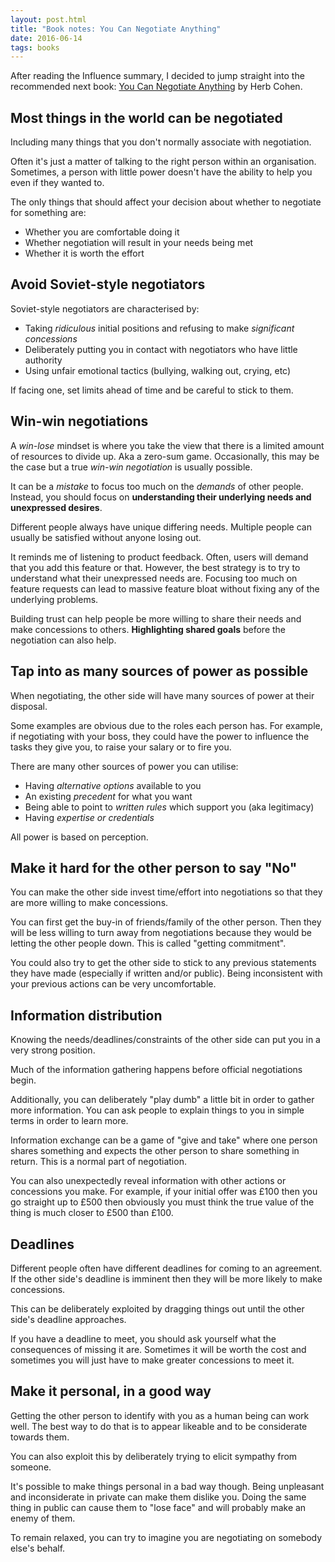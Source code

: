 ```yaml
---
layout: post.html
title: "Book notes: You Can Negotiate Anything"
date: 2016-06-14
tags: books
---
```


After reading the Influence summary, I decided to jump straight into the recommended next book: [You Can Negotiate Anything](https://app.blinkist.com/blinks/you-can-negotiate-anything-en) by Herb Cohen.

<!--more-->

## Most things in the world can be negotiated

Including many things that you don't normally associate with negotiation. 

Often it's just a matter of talking to the right person within an organisation. Sometimes, a person with little power doesn't have the ability to help you even if they wanted to.

The only things that should affect your decision about whether to negotiate for something are:

- Whether you are comfortable doing it
- Whether negotiation will result in your needs being met
- Whether it is worth the effort

## Avoid Soviet-style negotiators

Soviet-style negotiators are characterised by:

- Taking *ridiculous* initial positions and refusing to make *significant concessions*
- Deliberately putting you in contact with negotiators who have little authority
- Using unfair emotional tactics (bullying, walking out, crying, etc)

If facing one, set limits ahead of time and be careful to stick to them.

## Win-win negotiations

A *win-lose* mindset is where you take the view that there is a limited amount of resources to divide up. Aka a zero-sum game. Occasionally, this may be the case but a true *win-win negotiation* is usually possible. 

It can be a *mistake* to focus too much on the *demands* of other people. Instead, you should focus on **understanding their underlying needs and unexpressed desires**. 

Different people always have unique differing needs. Multiple people can usually be satisfied without anyone losing out.

It reminds me of listening to product feedback. Often, users will demand that you add this feature or that. However, the best strategy is to try to understand what their unexpressed needs are. Focusing too much on feature requests can lead to massive feature bloat without fixing any of the underlying problems. 

Building trust can help people be more willing to share their needs and make concessions to others. **Highlighting shared goals** before the negotiation can also help. 

## Tap into as many sources of power as possible

When negotiating, the other side will have many sources of power at their disposal. 

Some examples are obvious due to the roles each person has. For example, if negotiating with your boss, they could have the power to influence the tasks they give you, to raise your salary or to fire you.

There are many other sources of power you can utilise:

- Having *alternative options* available to you
- An existing *precedent* for what you want
- Being able to point to *written rules* which support you (aka legitimacy)
- Having *expertise or credentials*

All power is based on perception.

## Make it hard for the other person to say "No"

You can make the other side invest time/effort into negotiations so that they are more willing to make concessions. 

You can first get the buy-in of friends/family of the other person. Then they will be less willing to turn away from negotiations because they would be letting the other people down. This is called "getting commitment".

You could also try to get the other side to stick to any previous statements they have made (especially if written and/or public). Being inconsistent with your previous actions can be very uncomfortable.

## Information distribution

Knowing the needs/deadlines/constraints of the other side can put you in a very strong position. 

Much of the information gathering happens before official negotiations begin. 

Additionally, you can deliberately "play dumb" a little bit in order to gather more information. You can ask people to explain things to you in simple terms in order to learn more. 

Information exchange can be a game of "give and take" where one person shares something and expects the other person to share something in return. This is a normal part of negotiation.

You can also unexpectedly reveal information with other actions or concessions you make. For example, if your initial offer was £100 then you go straight up to £500 then obviously you must think the true value of the thing is much closer to £500 than £100.

## Deadlines

Different people often have different deadlines for coming to an agreement. If the other side's deadline is imminent then they will be more likely to make concessions.

This can be deliberately exploited by dragging things out until the other side's deadline approaches.

If you have a deadline to meet, you should ask yourself what the consequences of missing it are. Sometimes it will be worth the cost and sometimes you will just have to make greater concessions to meet it.

## Make it personal, in a good way

Getting the other person to identify with you as a human being can work well. The best way to do that is to appear likeable and to be considerate towards them. 

You can also exploit this by deliberately trying to elicit sympathy from someone. 

It's possible to make things personal in a bad way though. Being unpleasant and inconsiderate in private can make them dislike you. Doing the same thing in public can cause them to "lose face" and will probably make an enemy of them.

To remain relaxed, you can try to imagine you are negotiating on somebody else's behalf. 
